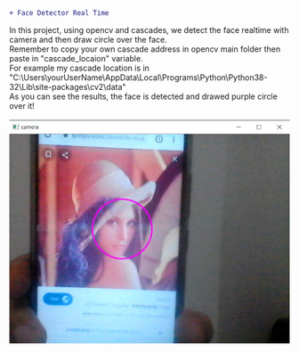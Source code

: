 ```diff
+ Face Detector Real Time
```
In this project, using opencv and cascades, we detect the face realtime with camera and then draw circle over the face.</br>
Remember to copy your own cascade address in opencv main folder then paste in "cascade_locaion" variable.</br> 
For example my cascade location is in "C:\Users\yourUserName\AppData\Local\Programs\Python\Python38-32\Lib\site-packages\cv2\data"</br>
As you can see the results, the face is detected and drawed purple circle over it!</br></br>
![](result.JPG)
